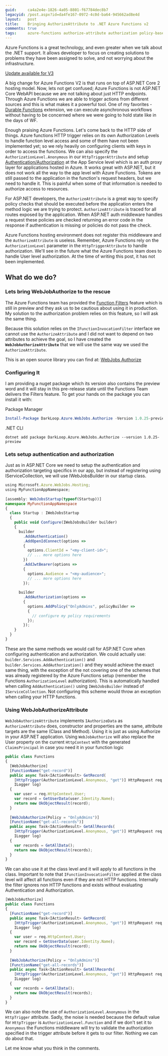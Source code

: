 ```yaml
---
guid:     ca4a2e4e-1826-4a05-8801-f67784dec8b7
legacyid: /post.aspx?id=da4fe167-0972-4c0d-ba64-945662ad8e4d
layout:   post
title:    Bringing AuthorizeAttribute to .NET Azure Functions v2
comments: true
tags:     azure-functions authorize-attribute authorization policy-based-auth
---
```


Azure Functions is a great technology, and even greater when we talk about the .NET support. It allows developer to focus on creating solutions to problems they have been assigned to solve, and not worrying about the infrastructure.

[Update available for V3](functionauthorize-for-azure-functions-v3)

A big change for Azure Functions V2 is that runs on top of ASP.NET Core 2 hosting model. Now, lets not get confused; Azure Functions is not ASP.NET Core WebAPI because we are not talking about just HTTP endpoints. Through Azure Functions we are able to trigger actions from different sources and this is what makes it a powerful tool. One of my favorites - [Durable Functions](https://docs.microsoft.com/en-us/azure/azure-functions/durable/durable-functions-overview) extension, we can execute asynchronous workflows without having to be concerned where we were going to hold state like in the days of WF.

<!-- more -->

Enough praising Azure Functions. Let's come back to the HTTP side of things. Azure functions HTTP trigger relies on its own Authorization Levels to handle function level access and some of them have not been implemented yet; so we rely heavily on configuring clients with keys in order to access the functions. We can also specify the `AuthorizationLevel.Anonymous` in our `HttpTriggerAttribute` and setup [Authentication/Authorization](https://docs.microsoft.com/en-us/azure/app-service/overview-authentication-authorization) at the App Service level which is an auth proxy layer for applications hosted in Azure. It works great with ASP.NET, but it does not work all the way to the app level with Azure Functions. Tokens are still passed to the application in the function's request headers, but we need to handle it. This is painful when some of that information is needed to authorize access to resources.

For ASP.NET developers, the `AuthorizeAttribute` is a great way to specify policy checks that should be executed before the application enters the method logic we are trying to protect. `AuthorizeAttribute` is traced for all routes exposed by the application. When ASP.NET auth middleware handles a request these policies are checked returning an error code in the response if authentication is missing or policies do not pass the check.

Azure Functions hosting environment does not register this middleware and the `AuthorizeAttribute` is useless. Remember, Azure Functions rely on the `AuthorizationLevel` parameter in the `HttpTriggerAttribute` to handle authorization. We'll see in the future what the Azure Functions team does to handle User level authorization. At the time of writing this post, it has not been implemented.

## What do we do?
### Lets bring WebJobAuthorize to the rescue
The Azure Functions team has provided the [Function Filters](https://github.com/Azure/azure-webjobs-sdk/wiki/Function-Filters) feature which is still in preview and they ask us to be cautious about using it in production. My solution to the authorization problem relies on this feature, so I will ask the same thing.

Because this solution relies on the `IFunctionInvocationFilter` interface we cannot use the `AuthorizeAttribute` and I did not want to depend on two attributes to achieve the goal, so I have created the **`WebJobAuthorizeAttribute`** that we will use the same way we used the `AuthorizeAttribute`.

This is an open source library you can find at: [WebJobs Authorize](https://github.com/dark-loop/webjobs-authorize)

### Configuring It
I am providing a nuget package which its version also contains the preview word and it will stay in this pre-release state until the Functions Team delivers the Filters feature. To get your hands on the package you can install it with:

Package Manager
```powershell
Install-Package DarkLoop.Azure.WebJobs.Authorize -Version 1.0.25-preview
```

.NET CLI
```dos
dotnet add package DarkLoop.Azure.WebJobs.Authorize --version 1.0.25-preview
```

### Lets setup authentication and authorization
Just as in ASP.NET Core we need to setup the authentication and authorization targeting specifics in our app, but instead of registering using  IServiceCollection, we will use IWebJobsBuilder in our startup class.

```typescript
using Microsoft.Azure.WebJobs.Hosting;
using MyFunctionAppNamespace;
 
[assembly: WebJobsStartup(typeof(Startup))]
namespace MyFunctionAppNamespace
{
  class Startup : IWebJobsStartup
  {
    public void Configure(IWebJobsBuilder builder)
    {
      builder
        .AddAuthentication()
        .AddOpenIdConnect(options =>
        {
          options.ClientId = "<my-client-id>";
          // ... more options here
        })
        .AddJwtBearer(options =>
        {
          options.Audience = "<my-audience>";
          // ... more options here
        });
 
      builder
        .AddAuthorization(options =>
        {
          options.AddPolicy("OnlyAdmins", policyBuilder =>
          {
            // configure my policy requirements
          });
        });
    }
  }
}
```
These are the same methods we would call for ASP.NET Core when configuring authentication and authorization. We could actually use: `builder.Services.AddAuthentication()` and `builder.Services.AddAuthorization()` and they would achieve the exact same thing, with the exception of the not covering one of the schemes that was already registered by the Azure Functions setup (remember the Functions `AuthorizationLevel` authorization). This is automatically handled when calling `AddAuthentication()` using `IWebJobsBuilder` instead of `IServiceCollection`. Not configuring this scheme would throw an exception when calling your HTTP functions.

### Using WebJobAuthorizeAttribute
`WebJobAuthorizeAttribute` implements `IAuthorizeData` as `AuthorizeAttribute` does, constructor and properties are the same, attribute targets are the same (Class and Method). Using it is just as using Authorize in your ASP.NET application. Using `WebJobAuthorize` will also replace the User property on the current `HttpContext` with the generated `ClaimsPrincipal` in case you need it in your function logic

```typescript
public class Functions
{
  [WebJobAuthorize]
  [FunctionName("get-record")]
  public async Task<IActionResult> GetRecord(
    [HttpTrigger(AuthorizationLevel.Anonymous, "get")] HttpRequest req,
    ILogger log)
  {
    var user = req.HttpContext.User;
    var record = GetUserData(user.Identity.Name);
    return new OkObjectResult(record);
  }
 
  [WebJobAuthorize(Policy = "OnlyAdmins")]
  [FunctionName("get-all-records")]
  public async Task<IActionResult> GetAllRecords(
    [HttpTrigger(AuthorizationLevel.Anonymous, "get")] HttpRequest req,
    ILogger log)
  {
    var records = GetAllData();
    return new OkObjectResult(records);
  }
}
```
We can also use it at the class level and it will apply to all functions in the class. Important to note that `IFunctionInvocationFilter` applied at the class level will affect all functions even if they are not HTTP functions. Internally the filter ignores non HTTP functions and exists without evaluating Authentication and Authorization.

```typescript
[WebJobAuthorize]
public class Functions
{
  [FunctionName("get-record")]
  public async Task<IActionResult> GetRecord(
    [HttpTrigger(AuthorizationLevel.Anonymous, "get")] HttpRequest req,
    ILogger log)
  {
    var user = req.HttpContext.User;
    var record = GetUserData(user.Identity.Name);
    return new OkObjectResult(record);
  }
 
  [WebJobAuthorize(Policy = "OnlyAdmins")]
  [FunctionName("get-all-records")]
  public async Task<IActionResult> GetAllRecords(
    [HttpTrigger(AuthorizationLevel.Anonymous, "get")] HttpRequest req,
    ILogger log)
  {
    var records = GetAllData();
    return new OkObjectResult(records);
  }
}
```
We can also note the use of `AuthorizationLevel.Anonymous` in the `HttpTrigger` attribute. Sadly, the noise is needed because the default value for `HttpTrigger` is `AuthorizationLevel.Function` and if we don't set it to `Anonymous` the Functions middleware will try to validate the authorization specified in the trigger attribute before it gets to our filter. Nothing we can do about that.

Let me know what you think in the comments.